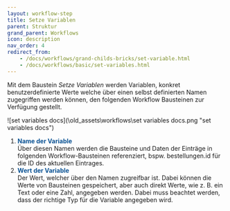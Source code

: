 ```yaml
---
layout: workflow-step
title: Setze Variablen
parent: Struktur
grand_parent: Workflows
icon: description
nav_order: 4
redirect_from:
    - /docs/workflows/grand-childs-bricks/set-variable.html
    - /docs/workflows/basic/set-variables.html
---
```


Mit dem Baustein _Setze Variablen_ werden Variablen, konkret benutzerdefinierte Werte welche über einen selbst definierten Namen zugegriffen werden können, den folgenden Workflow Bausteinen zur Verfügung gestellt.

![set variables docs](\old_assets\workflows\set variables docs.png "set variables docs")

1. <span style="color:#0b5394">**Name der Variable**</span>  
   Über diesen Namen werden die Bausteine und Daten der Einträge in folgenden Workflow-Bausteinen referenziert, bspw. bestellungen.id für die ID des aktuellen Eintrages.
2. <span style="color:#0b5394">**Wert der Variable**</span>  
   Der Wert, welcher über den Namen zugreifbar ist. Dabei können die Werte von Bausteinen gespeichert, aber auch direkt Werte, wie z. B. ein Text oder eine Zahl, angegeben werden.
   Dabei muss beachtet werden, dass der richtige Typ für die Variable angegeben wird.
